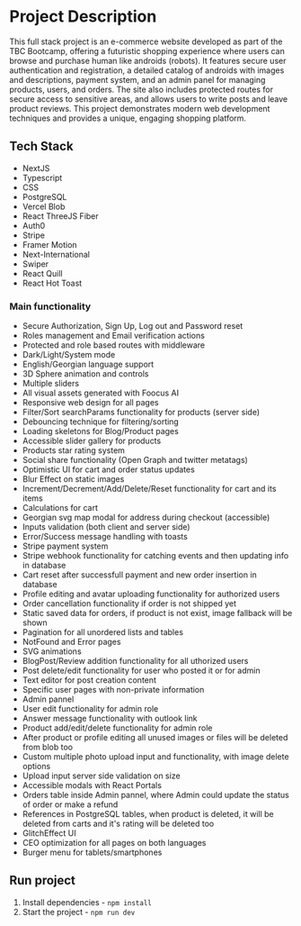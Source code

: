 # Project Description

This full stack project is an e-commerce website developed as part of the TBC Bootcamp, offering a futuristic shopping experience where users can browse and purchase human like androids (robots). It features secure user authentication and registration, a detailed catalog of androids with images and descriptions, payment system, and an admin panel for managing products, users, and orders. The site also includes protected routes for secure access to sensitive areas, and allows users to write posts and leave product reviews. This project demonstrates modern web development techniques and provides a unique, engaging shopping platform.

## Tech Stack

- NextJS
- Typescript
- CSS
- PostgreSQL
- Vercel Blob
- React ThreeJS Fiber
- Auth0
- Stripe
- Framer Motion
- Next-International
- Swiper
- React Quill
- React Hot Toast

### Main functionality

- Secure Authorization, Sign Up, Log out and Password reset
- Roles management and Email verification actions
- Protected and role based routes with middleware
- Dark/Light/System mode
- English/Georgian language support
- 3D Sphere animation and controls
- Multiple sliders
- All visual assets generated with Foocus AI
- Responsive web design for all pages
- Filter/Sort searchParams functionality for products (server side)
- Debouncing technique for filtering/sorting
- Loading skeletons for Blog/Product pages
- Accessible slider gallery for products
- Products star rating system
- Social share functionality (Open Graph and twitter metatags)
- Optimistic UI for cart and order status updates
- Blur Effect on static images
- Increment/Decrement/Add/Delete/Reset functionality for cart and its items
- Calculations for cart
- Georgian svg map modal for address during checkout (accessible)
- Inputs validation (both client and server side)
- Error/Success message handling with toasts
- Stripe payment system
- Stripe webhook functionality for catching events and then updating info in database
- Cart reset after successfull payment and new order insertion in database
- Profile editing and avatar uploading functionality for authorized users
- Order cancellation functionality if order is not shipped yet
- Static saved data for orders, if product is not exist, image fallback will be shown
- Pagination for all unordered lists and tables
- NotFound and Error pages
- SVG animations
- BlogPost/Review addition functionality for all uthorized users
- Post delete/edit functionality for user who posted it or for admin
- Text editor for post creation content
- Specific user pages with non-private information
- Admin pannel
- User edit functionality for admin role
- Answer message functionality with outlook link
- Product add/edit/delete functionality for admin role
- After product or profile editing all unused images or files will be deleted from blob too
- Custom multiple photo upload input and functionality, with image delete options
- Upload input server side validation on size
- Accessible modals with React Portals
- Orders table inside Admin pannel, where Admin could update the status of order or make a refund
- References in PostgreSQL tables, when product is deleted, it will be deleted from carts and it's rating will be deleted too
- GlitchEffect UI
- CEO optimization for all pages on both languages
- Burger menu for tablets/smartphones

## Run project
1. Install dependencies - `npm install`
2. Start the project - `npm run dev`
